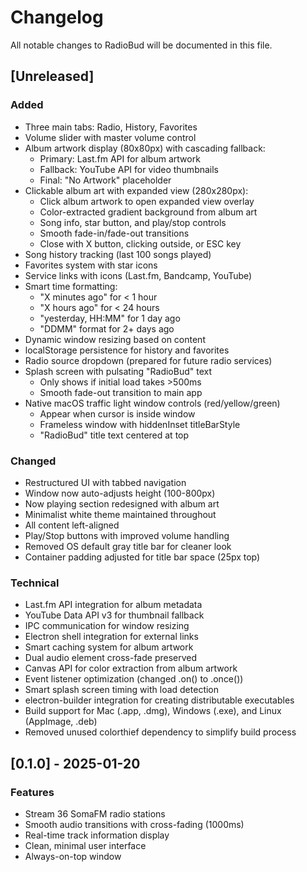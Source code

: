 # Changelog

All notable changes to RadioBud will be documented in this file.

## [Unreleased]

### Added
- Three main tabs: Radio, History, Favorites
- Volume slider with master volume control
- Album artwork display (80x80px) with cascading fallback:
  - Primary: Last.fm API for album artwork
  - Fallback: YouTube API for video thumbnails
  - Final: "No Artwork" placeholder
- Clickable album art with expanded view (280x280px):
  - Click album artwork to open expanded view overlay
  - Color-extracted gradient background from album art
  - Song info, star button, and play/stop controls
  - Smooth fade-in/fade-out transitions
  - Close with X button, clicking outside, or ESC key
- Song history tracking (last 100 songs played)
- Favorites system with star icons
- Service links with icons (Last.fm, Bandcamp, YouTube)
- Smart time formatting:
  - "X minutes ago" for < 1 hour
  - "X hours ago" for < 24 hours
  - "yesterday, HH:MM" for 1 day ago
  - "DDMM" format for 2+ days ago
- Dynamic window resizing based on content
- localStorage persistence for history and favorites
- Radio source dropdown (prepared for future radio services)
- Splash screen with pulsating "RadioBud" text
  - Only shows if initial load takes >500ms
  - Smooth fade-out transition to main app
- Native macOS traffic light window controls (red/yellow/green)
  - Appear when cursor is inside window
  - Frameless window with hiddenInset titleBarStyle
  - "RadioBud" title text centered at top

### Changed
- Restructured UI with tabbed navigation
- Window now auto-adjusts height (100-800px)
- Now playing section redesigned with album art
- Minimalist white theme maintained throughout
- All content left-aligned
- Play/Stop buttons with improved volume handling
- Removed OS default gray title bar for cleaner look
- Container padding adjusted for title bar space (25px top)

### Technical
- Last.fm API integration for album metadata
- YouTube Data API v3 for thumbnail fallback
- IPC communication for window resizing
- Electron shell integration for external links
- Smart caching system for album artwork
- Dual audio element cross-fade preserved
- Canvas API for color extraction from album artwork
- Event listener optimization (changed .on() to .once())
- Smart splash screen timing with load detection
- electron-builder integration for creating distributable executables
- Build support for Mac (.app, .dmg), Windows (.exe), and Linux (AppImage, .deb)
- Removed unused colorthief dependency to simplify build process

## [0.1.0] - 2025-01-20

### Features
- Stream 36 SomaFM radio stations
- Smooth audio transitions with cross-fading (1000ms)
- Real-time track information display
- Clean, minimal user interface
- Always-on-top window
